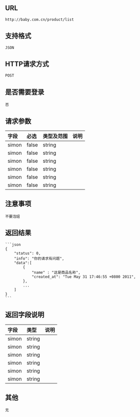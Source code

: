 ##  URL
    http://baby.com.cn/product/list

##  支持格式
    JSON

##  HTTP请求方式
    POST

##  是否需要登录
    否

## 请求参数
| 字段                     |   必选   |   类型及范围    | 说明                               |
|:-------------------------|:-------- |:----------------|:-----------------------------------|
| simon                    |  false   | string          |                                    |
| simon                    |  false   | string          |                                    |
| simon                    |  false   | string          |                                    |
| simon                    |  false   | string          |                                    |
| simon                    |  false   | string          |                                    |
| simon				       |  false   | string          |									 |

##  注意事项
    不要泡妞

##  返回结果
    ```json
    {
        "status": 0,
        "info": "你的请求有问题",
        "data":[
            {
                "name" : "这是商品名称",
                "created_at": "Tue May 31 17:46:55 +0800 2011",
            },
            ...
        ]
    }
    ```
##  返回字段说明
| 字段                     |   类型           | 说明                               |
|:-------------------------|:-----------------|:-----------------------------------|
| simon                    |  string          |                                    |
| simon                    |  string          |                                    |
| simon                    |  string          |                                    |
| simon                    |  string          |                                    |
| simon                    |  string          |                                    |
| simon                    |  string          |                                    |

##  其他
    无